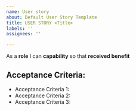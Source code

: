 ```yaml
---
name: User story
about: Default User Story Template
title: USER STORY <Title>
labels: ''
assignees: ''

---
```


As a **role** I can **capability** so that **received benefit**

  
## Acceptance Criteria:
  
  - Acceptance Criteria 1:
  - Acceptance Criteria 2:
  - Acceptance Criteria 3:
  
  
